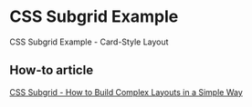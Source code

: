 # CSS Subgrid Example
CSS Subgrid Example - Card-Style Layout

## How-to article
[CSS Subgrid - How to Build Complex Layouts in a Simple Way](https://www.ditdot.hr/en/css-subgrid-how-to-build-complex-layouts-in-a-simple-way)
